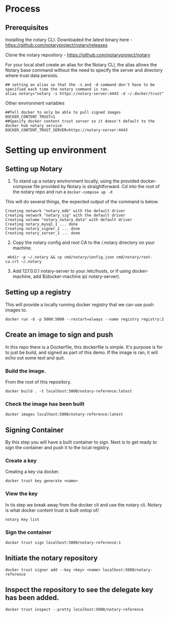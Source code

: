 # Process 

## Prerequisites

Installing the notary CLI. Downloaded the latest binary here - https://github.com/notaryproject/notary/releases

Clone the notary repository - https://github.com/notaryproject/notary

For your local shell create an alias for the Notary CLI, the alias allows the Notary base command without the need to specify the server and directory where trust data persists. 

``` shell 
## setting an alias so that the -s and -d command don't have to be specified each time the notary command is ran. 
alias notary="notary -s https://notary-server:4443 -d ~/.docker/trust" 
``` 

Other environment variables 

``` shell
##Tell docker to only be able to pull signed images 
DOCKER_CONTENT_TRUST=1
##Specify docker content trust server so it doesn't default to the docker hub notary service
DOCKER_CONTENT_TRUST_SERVER=https://notary-server:4443
```

# Setting up environment 

## Setting up Notary 

1) To stand up a notary environment locally, using the provided docker-compose file provided by Notary is straightforward. Cd into the root of the notary repo and run a `docker-compose up -d`

This will do several things, the expected output of the command is below.

``` shell
Creating network "notary_mdb" with the default driver
Creating network "notary_sig" with the default driver
Creating volume "notary_notary_data" with default driver
Creating notary_mysql_1 ... done
Creating notary_signer_1 ... done
Creating notary_server_1 ... done
```

2) Copy the notary config and root CA to the /.notary directory on your machine. 
``` shell
 mkdir -p ~/.notary && cp cmd/notary/config.json cmd/notary/root-ca.crt ~/.notary

```

3) Add 127.0.0.1 notary-server to your /etc/hosts, or if using docker-machine, add $(docker-machine ip) notary-server).

## Setting up a registry 

This will provide a locally running docker registry that we can use push images to. 

``` shell
docker run -d -p 5000:5000 --restart=always --name registry registry:2
```


## Create an image to sign and push 

In this repo there is a Dockerfile, this dockerfile is simple. It's purpose is for to just be build, and signed as part of this demo. If the image is ran, it will echo out some text and quit. 


### Build the image. 
From the root of this repository.

``` shell
docker build . -t localhost:5000/notary-reference:latest
```
### Check the image has been built 

``` shell
docker images localhost:5000/notary-reference:latest
```


## Signing Container 
By this step you will have a built container to sign. Next is to get ready to sign the container and push it to the local registry. 

### Create a key 

Creating a key via docker. 

``` shell
docker trust key generate <name>
```

### View the key 
In tis step we break away from the docker cli and use the notary cli. Notary is what docker content trust is built ontop of/ 
``` shell
notary key list
```

### Sign the container 

``` shell
docker trust sign localhost:5000/notary-reference:1
```


## Initiate the notary repository
``` shell
docker trust signer add --key <key> <name> localhost:5000/notary-reference
```

## Inspect the repository to see the delegate key has been added. 

``` shell
docker trust inspect --pretty localhost:5000/notary-reference
```
